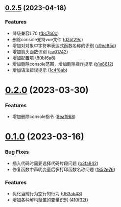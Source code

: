## [0.2.5](https://github.com/eloen1998/qk-console/compare/v0.2.0...v0.2.5) (2023-04-18)


### Features

* 降级兼容1.70 ([fbc7b0c](https://github.com/eloen1998/qk-console/commit/fbc7b0c7ed4c81854c4cd24d542eeb01771b955b))
* 删除console支持vue文件 ([d2bf29c](https://github.com/eloen1998/qk-console/commit/d2bf29c1ffcd3496f8d2b294328252a82750d85d))
* 增加对对象中字符串表达式函数名称的识别 ([c9ea85d](https://github.com/eloen1998/qk-console/commit/c9ea85d6595f7056c5fb69943acd8b085bce84c5))
* 增加箭头函数识别 ([ca01742](https://github.com/eloen1998/qk-console/commit/ca01742ff7799c9c325c0b356afeacb8f77b3ef1))
* 增加配置项 ([60bf6a6](https://github.com/eloen1998/qk-console/commit/60bf6a6f680147dc6c6537299605dff117e1a556))
* 增加删除console范围，增加删除操作提示 ([b1e8612](https://github.com/eloen1998/qk-console/commit/b1e8612ba35aeb7a725f161e00666d09a8ff8aba))
* 增加语法错误提示 ([1c4f8ab](https://github.com/eloen1998/qk-console/commit/1c4f8ab3df7ad5ead8d819375248e2c07f114b64))



# [0.2.0](https://github.com/eloen1998/qk-console/compare/v0.1.0...v0.2.0) (2023-03-30)


### Features

* 增加删除console指令 ([8eaf968](https://github.com/eloen1998/qk-console/commit/8eaf968689a61479435ceeac842e27471525dd68))



# [0.1.0](https://github.com/eloen1998/qk-console/compare/f852e76d612801a2d3d664fa454bd8790eafbe30...v0.1.0) (2023-03-16)


### Bug Fixes

* 插入代码时需要选择代码片段问题 ([b3fa842](https://github.com/eloen1998/qk-console/commit/b3fa842aa61124eb79a5350a43bf6d79c53495a4))
* 修复函数中声明变量后多打印函数名称问题 ([f852e76](https://github.com/eloen1998/qk-console/commit/f852e76d612801a2d3d664fa454bd8790eafbe30))


### Features

* 优化当前行为空行的行为 ([063ab43](https://github.com/eloen1998/qk-console/commit/063ab437205ddff979efdc10cb104b58042bea27))
* 增加各种解构赋值的变量识别 ([410f32f](https://github.com/eloen1998/qk-console/commit/410f32f1165e78983654db60cb4dafcc3881bc22))
